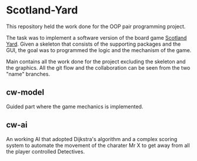 # Scotland-Yard

This repository held the work done for the OOP pair programming project.

The task was to implement a software version of the board game [Scotland Yard](https://www.ravensburger.org/spielanleitungen/ecm/Spielanleitungen/26646%20anl%202050897_2.pdf). Given a skeleton that consists of the supporting packages and the GUI, the goal was to programmed the logic and the mechanism of the game.

Main contains all the work done for the project excluding the skeleton and the graphics. All the git flow and the collaboration can be seen from the two "name" branches.

## cw-model
Guided part where the game mechanics is implemented.
## cw-ai
An working AI that adopted Dijkstra's algorithm and a complex scoring system to automate the movement of the charater Mr X to get away from all the player controlled Detectives.








